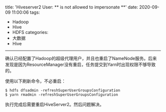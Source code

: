 title: 'Hiveserver2 User: ** is not allowed to impersonate **'
date: 2020-09-09 11:00:06
tags:
- Hadoop
- Hive
- HDFS
categories:
- 大数据
- Hive
---

确认已经配置了Hadoop的超级代理用户，并且也重启了NameNode服务。后来发现是因为ResourceManager没有重启，任务提交到Yarn时出现权限不够导致的。

使用以下刷新命令，不必重启：

    $ hdfs dfsadmin -refreshSuperUserGroupsConfiguration
    $ yarn rmadmin -refreshSuperUserGroupsConfiguration

执行完成后需要重启HiveServer2。然后问题解决。
